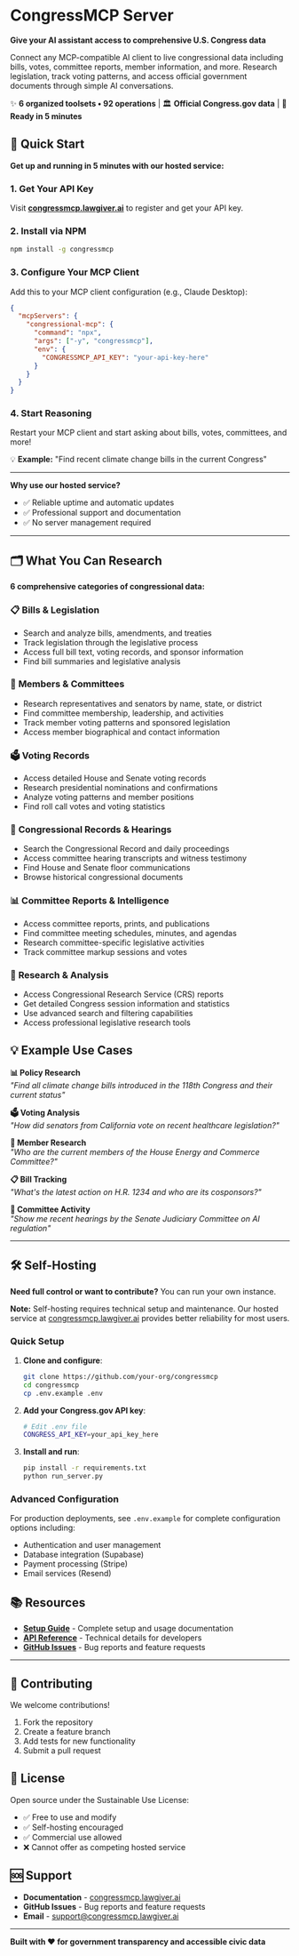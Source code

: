 # CongressMCP Server

**Give your AI assistant access to comprehensive U.S. Congress data**

Connect any MCP-compatible AI client to live congressional data including bills, votes, committee reports, member information, and more. Research legislation, track voting patterns, and access official government documents through simple AI conversations.

✨ **6 organized toolsets • 92 operations** | 🏛️ **Official Congress.gov data** | 🚀 **Ready in 5 minutes**

## 🚀 Quick Start

**Get up and running in 5 minutes with our hosted service:**

### 1. Get Your API Key
Visit **[congressmcp.lawgiver.ai](https://congressmcp.lawgiver.ai)** to register and get your API key.

### 2. Install via NPM
```bash
npm install -g congressmcp
```

### 3. Configure Your MCP Client
Add this to your MCP client configuration (e.g., Claude Desktop):

```json
{
  "mcpServers": {
    "congressional-mcp": {
      "command": "npx",
      "args": ["-y", "congressmcp"],
      "env": {
        "CONGRESSMCP_API_KEY": "your-api-key-here"
      }
    }
  }
}
```

### 4. Start Reasoning
Restart your MCP client and start asking about bills, votes, committees, and more!

💡 **Example:** "Find recent climate change bills in the current Congress"

---

**Why use our hosted service?**
- ✅ Reliable uptime and automatic updates
- ✅ Professional support and documentation  
- ✅ No server management required

---

## 🗂️ What You Can Research

**6 comprehensive categories of congressional data:**

### 📋 **Bills & Legislation**
- Search and analyze bills, amendments, and treaties
- Track legislation through the legislative process  
- Access full bill text, voting records, and sponsor information
- Find bill summaries and legislative analysis

### 👥 **Members & Committees**
- Research representatives and senators by name, state, or district
- Find committee membership, leadership, and activities
- Track member voting patterns and sponsored legislation
- Access member biographical and contact information

### 🗳️ **Voting Records**
- Access detailed House and Senate voting records
- Research presidential nominations and confirmations
- Analyze voting patterns and member positions
- Find roll call votes and voting statistics

### 📰 **Congressional Records & Hearings**
- Search the Congressional Record and daily proceedings
- Access committee hearing transcripts and witness testimony
- Find House and Senate floor communications
- Browse historical congressional documents

### 📊 **Committee Reports & Intelligence**
- Access committee reports, prints, and publications
- Find committee meeting schedules, minutes, and agendas  
- Research committee-specific legislative activities
- Track committee markup sessions and votes

### 🔬 **Research & Analysis**
- Access Congressional Research Service (CRS) reports
- Get detailed Congress session information and statistics
- Use advanced search and filtering capabilities
- Access professional legislative research tools

## 💡 Example Use Cases

**📊 Policy Research**  
*"Find all climate change bills introduced in the 118th Congress and their current status"*

**🗳️ Voting Analysis**  
*"How did senators from California vote on recent healthcare legislation?"*

**👥 Member Research**  
*"Who are the current members of the House Energy and Commerce Committee?"*

**📋 Bill Tracking**  
*"What's the latest action on H.R. 1234 and who are its cosponsors?"*

**📰 Committee Activity**  
*"Show me recent hearings by the Senate Judiciary Committee on AI regulation"*

---

## 🛠️ Self-Hosting

**Need full control or want to contribute?** You can run your own instance.

**Note:** Self-hosting requires technical setup and maintenance. Our hosted service at [congressmcp.lawgiver.ai](https://congressmcp.lawgiver.ai) provides better reliability for most users.

### Quick Setup

1. **Clone and configure**:
   ```bash
   git clone https://github.com/your-org/congressmcp
   cd congressmcp
   cp .env.example .env
   ```

2. **Add your Congress.gov API key**:
   ```bash
   # Edit .env file
   CONGRESS_API_KEY=your_api_key_here
   ```

3. **Install and run**:
   ```bash
   pip install -r requirements.txt
   python run_server.py
   ```

### Advanced Configuration

For production deployments, see `.env.example` for complete configuration options including:
- Authentication and user management
- Database integration (Supabase)
- Payment processing (Stripe)  
- Email services (Resend)

## 📚 Resources

- **[Setup Guide](https://congressmcp.lawgiver.ai)** - Complete setup and usage documentation
- **[API Reference](./documentation/)** - Technical details for developers
- **[GitHub Issues](https://github.com/your-org/congressmcp/issues)** - Bug reports and feature requests

---

## 🤝 Contributing

We welcome contributions!

1. Fork the repository
2. Create a feature branch  
3. Add tests for new functionality
4. Submit a pull request

## 📄 License

Open source under the Sustainable Use License:
- ✅ Free to use and modify
- ✅ Self-hosting encouraged
- ✅ Commercial use allowed
- ❌ Cannot offer as competing hosted service

## 🆘 Support

- **Documentation** - [congressmcp.lawgiver.ai](https://congressmcp.lawgiver.ai)
- **GitHub Issues** - Bug reports and feature requests  
- **Email** - support@congressmcp.lawgiver.ai

---

**Built with ❤️ for government transparency and accessible civic data**
